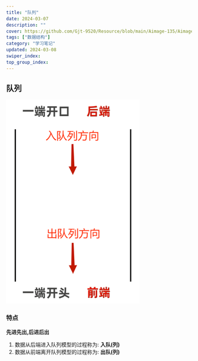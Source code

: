 ```yaml
---
title: "队列"
date: 2024-03-07
description: ""
cover: https://github.com/Gjt-9520/Resource/blob/main/Aimage-135/Aimage13.jpg?raw=true
tags: ["数据结构"]
category: "学习笔记"
updated: 2024-03-08
swiper_index:
top_group_index:
---
```


## 队列

![队列](../images/队列.png)

### 特点 

**先进先出,后进后出**

1. 数据从后端进入队列模型的过程称为: **入队(列)**
1. 数据从前端离开队列模型的过程称为: **出队(列)**
